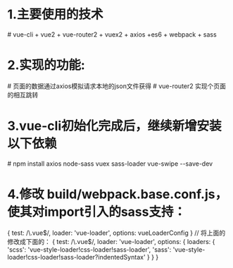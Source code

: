 <h1> 1.主要使用的技术</h1>
# vue-cli + vue2 + vue-router2 + vuex2 + axios +es6 + webpack + sass

<h1>2.实现的功能:</h1>
# 页面的数据通过axios模拟请求本地的json文件获得
# vue-router2 实现个页面的相互跳转

<h1>3.vue-cli初始化完成后，继续新增安装以下依赖</h1>
# npm install axios node-sass vuex sass-loader vue-swipe --save-dev

<h1>4.修改 build/webpack.base.conf.js，使其对import引入的sass支持：</h1>
		{
		  test: /\.vue$/,
		  loader: 'vue-loader',
		  options: vueLoaderConfig
		}
		// 将上面的修改成下面的：
		{
		  test: /\.vue$/,
		  loader: 'vue-loader',
		  options: {
			loaders: {
			  'scss': 'vue-style-loader!css-loader!sass-loader',
			  'sass': 'vue-style-loader!css-loader!sass-loader?indentedSyntax'
			}
		  }
		}


